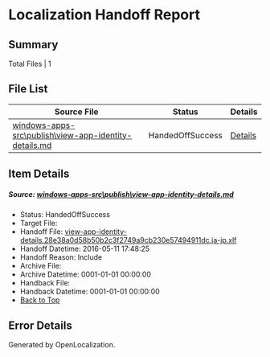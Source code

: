 # <a name='report-top'></a> Localization Handoff Report

## Summary
 Total Files | 1

## File List
 Source File | Status | Details 
 ----------- | ------ | ------- 
 [windows-apps-src\publish\view-app-identity-details.md](https://github.com/Microsoft/windows-apps/blob/a25d87556bb85718f818af5b586f54e6985aaaa4/windows-apps-src/publish/view-app-identity-details.md) | HandedOffSuccess | [Details](#f00d817616d473ef220ebc1817c2bf9207a7aea03546)

## Item Details
##### <a name='f00d817616d473ef220ebc1817c2bf9207a7aea03546'></a> Source: [windows-apps-src\publish\view-app-identity-details.md](https://github.com/Microsoft/windows-apps/blob/a25d87556bb85718f818af5b586f54e6985aaaa4/windows-apps-src/publish/view-app-identity-details.md)
* Status: HandedOffSuccess
* Target File: 
* Handoff File: [view-app-identity-details.28e38a0d58b50b2c3f2749a9cb230e57494911dc.ja-jp.xlf](https://github.com/Microsoft/WDG.handoff/blob/b192827670568feeba99c9f56be4d3c6bb7f6b79/ol-handoff/Microsoft/windows-apps.ja-jp/master/view-app-identity-details.28e38a0d58b50b2c3f2749a9cb230e57494911dc.ja-jp.xlf)
* Handoff Datetime: 2016-05-11 17:48:25
* Handoff Reason: Include
* Archive File: 
* Archive Datetime: 0001-01-01 00:00:00
* Handback File: 
* Handback Datetime: 0001-01-01 00:00:00
* [Back to Top](#report-top)


## Error Details

Generated by OpenLocalization.
